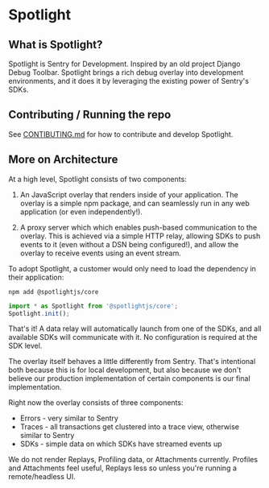 # Spotlight

## What is Spotlight?

Spotlight is Sentry for Development. Inspired by an old project Django Debug Toolbar. Spotlight brings a rich debug
overlay into development environments, and it does it by leveraging the existing power of Sentry's SDKs.

## Contributing / Running the repo

See [CONTIBUTING.md](./CONTRIBUTING.md) for how to contribute and develop Spotlight.

## More on Architecture

At a high level, Spotlight consists of two components:

1. An JavaScript overlay that renders inside of your application. The overlay is a simple npm package, and can
   seamlessly run in any web application (or even independently!).

2. A proxy server which which enables push-based communication to the overlay. This is achieved via a simple HTTP relay,
   allowing SDKs to push events to it (even without a DSN being configured!), and allow the overlay to receive events
   using an event stream.

To adopt Spotlight, a customer would only need to load the dependency in their application:

```shell
npm add @spotlightjs/core
```

```typescript
import * as Spotlight from '@spotlightjs/core';
Spotlight.init();
```

That's it! A data relay will automatically launch from one of the SDKs, and all available SDKs will communicate with it.
No configuration is required at the SDK level.

The overlay itself behaves a little differently from Sentry. That's intentional both because this is for local
development, but also because we don't believe our production implementation of certain components is our final
implementation.

Right now the overlay consists of three components:

- Errors - very similar to Sentry
- Traces - all transactions get clustered into a trace view, otherwise similar to Sentry
- SDKs - simple data on which SDKs have streamed events up

We do not render Replays, Profiling data, or Attachments currently. Profiles and Attachments feel useful, Replays less
so unless you're running a remote/headless UI.
